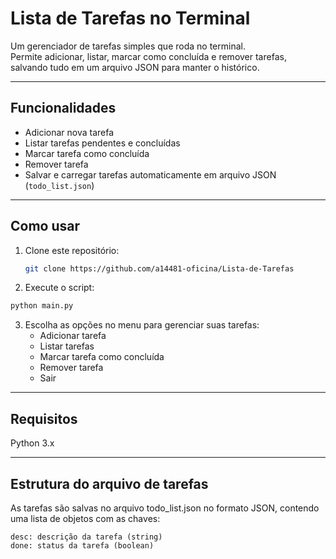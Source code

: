 # Lista de Tarefas no Terminal

Um gerenciador de tarefas simples que roda no terminal.  
Permite adicionar, listar, marcar como concluída e remover tarefas, salvando tudo em um arquivo JSON para manter o histórico.

---

## Funcionalidades

- Adicionar nova tarefa
- Listar tarefas pendentes e concluídas
- Marcar tarefa como concluída
- Remover tarefa
- Salvar e carregar tarefas automaticamente em arquivo JSON (`todo_list.json`)

---

## Como usar

1. Clone este repositório:
   ```bash
   git clone https://github.com/a14481-oficina/Lista-de-Tarefas
2. Execute o script:

```bash
python main.py
```
3. Escolha as opções no menu para gerenciar suas tarefas:
    - Adicionar tarefa
    - Listar tarefas
    - Marcar tarefa como concluída
    - Remover tarefa
    - Sair

---

## Requisitos
Python 3.x

---

## Estrutura do arquivo de tarefas

As tarefas são salvas no arquivo todo_list.json no formato JSON, contendo uma lista de objetos com as chaves:
```
desc: descrição da tarefa (string)  
done: status da tarefa (boolean)
```
